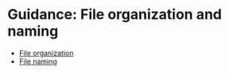 # Guidance: File organization and naming
   
* [File organization](../guidance/file-org.md)
* [File naming](../guidance/file-name.md)



